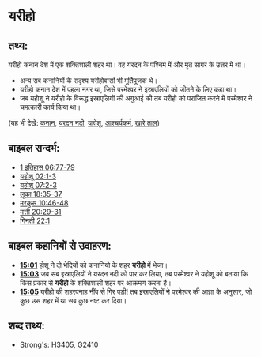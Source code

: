 # यरीहो #

## तथ्य: ##

यरीहो कनान देश में एक शक्तिशाली शहर था। वह यरदन के पश्चिम में और मृत सागर के उत्तर में था।

* अन्य सब कनानियों के सदृश्य यरीहोवासी भी मूर्तिपूजक थे।
* यरीहो कनान देश में पहला नगर था, जिसे परमेश्वर ने इस्राएलियों को जीतने के लिए कहा था।
* जब यहोशू ने यरीहो के विरूद्ध इस्राएलियों की अगुआई की तब यरीहो को पराजित करने में परमेश्वर ने चमत्कारी कार्य किया था।

(यह भी देखें: [कनान](../names/canaan.md), [यरदन नदी](../names/jordanriver.md), [यहोशू](../names/joshua.md), [आश्चर्यकर्म](../kt/miracle.md), [खारे ताल](../names/saltsea.md))

## बाइबल सन्दर्भ: ##

* [1 इतिहास 06:77-79](rc://hi/tn/help/1ch/06/77)
* [यहोशू 02:1-3](rc://hi/tn/help/jos/02/01)
* [यहोशू 07:2-3](rc://hi/tn/help/jos/07/02)
* [लूका 18:35-37](rc://hi/tn/help/luk/18/35)
* [मरकुस 10:46-48](rc://hi/tn/help/mrk/10/46)
* [मत्ती 20:29-31](rc://hi/tn/help/mat/20/29)
* [गिनती 22:1](rc://hi/tn/help/num/22/01)

## बाइबल कहानियों से उदाहरण: ##

* __[15:01](rc://hi/tn/help/obs/15/01)__ होशू ने दो भेदियों को कनानियो के शहर __यरीहो__ में भेजा।
* __[15:03](rc://hi/tn/help/obs/15/03)__ जब सब इस्राएलियों ने यरदन नदी को पार कर लिया, तब परमेश्वर ने यहोशू को बताया कि किस प्रकार से __यरीहो__ के शक्तिशाली शहर पर आक्रमण करना है।
* __[15:05](rc://hi/tn/help/obs/15/05)__ यरीहो की शहरपनाह नींव से गिर पड़ी! तब इस्राएलियों ने परमेश्वर की आज्ञा के अनुसार, जो कुछ उस शहर में था सब कुछ नष्ट कर दिया।

## शब्द तथ्य: ##

* Strong's: H3405, G2410

